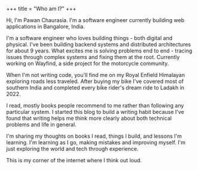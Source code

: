 +++
title = "Who am I?"
+++

Hi, I'm Pawan Chaurasia. I'm a software engineer currently building web applications in Bangalore, India.

I'm a software engineer who loves building things - both digital and physical. I've been building backend systems and distributed architectures for about 9 years. What excites me is solving problems end to end - tracing issues through complex systems and fixing them at the root. Currently working on Wayfind, a side project for the motorcycle community.

When I'm not writing code, you'll find me on my Royal Enfield Himalayan exploring roads less traveled. After buying my bike I've covered most of southern India and completed every bike rider's dream ride to Ladakh in 2022.

I read, mostly books people recommend to me rather than following any particular system. I started this blog to build a writing habit because I've found that writing helps me think more clearly about both technical problems and life in general.

I'm sharing my thoughts on books I read, things I build, and lessons I'm learning. I'm learning as I go, making mistakes and improving myself. I'm just exploring the world and tech through experience.

This is my corner of the internet where I think out loud.
